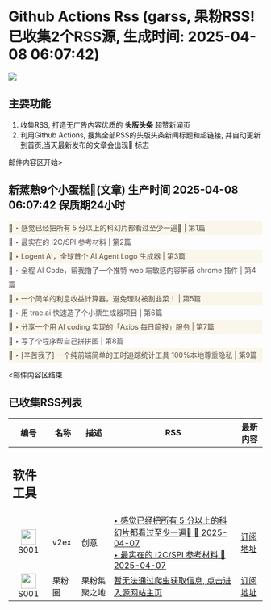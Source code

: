 # Github Actions Rss (garss, 果粉RSS! 已收集2个RSS源, 生成时间: 2025-04-08 06:07:42)

![](https://cdn.jsdelivr.net/gh/xinkeji/garss/_media/ga-rss.png)



## 主要功能
1. 收集RSS, 打造无广告内容优质的 **头版头条** 超赞新闻页
2. 利用Github Actions, 搜集全部RSS的头版头条新闻标题和超链接, 并自动更新到首页,当天最新发布的文章会出现🌈 标志

邮件内容区开始>
<h2>新蒸熟9个小蛋糕🍰(文章) 生产时间 2025-04-08 06:07:42 保质期24小时</h2>

<div style='line-height:3;background-color:#FAF6EA;' ><a href='https://www.v2ex.com/t/1123806#reply23' style="line-height:2;text-decoration:none;display:block;color:#584D49;">🌈 ‣ 感觉已经把所有 5 分以上的科幻片都看过至少一遍🤣 | 第1篇</a></div><div style='line-height:3;' ><a href='https://www.v2ex.com/t/1123726#reply0' style="line-height:2;text-decoration:none;display:block;color:#584D49;">🌈 ‣ 最实在的 I2C/SPI 参考材料 | 第2篇</a></div><div style='line-height:3;background-color:#FAF6EA;' ><a href='https://www.v2ex.com/t/1123747#reply5' style="line-height:2;text-decoration:none;display:block;color:#584D49;">🌈 ‣ Logent AI，全球首个 AI Agent Logo 生成器 | 第3篇</a></div><div style='line-height:3;' ><a href='https://www.v2ex.com/t/1123724#reply6' style="line-height:2;text-decoration:none;display:block;color:#584D49;">🌈 ‣ 全程 AI Code，帮我撸了一个推特 web 端敏感内容屏蔽 chrome 插件 | 第4篇</a></div><div style='line-height:3;background-color:#FAF6EA;' ><a href='https://www.v2ex.com/t/1123772#reply11' style="line-height:2;text-decoration:none;display:block;color:#584D49;">🌈 ‣ 一个简单的利息收益计算器，避免理财被割韭菜！ | 第5篇</a></div><div style='line-height:3;' ><a href='https://www.v2ex.com/t/1123713#reply20' style="line-height:2;text-decoration:none;display:block;color:#584D49;">🌈 ‣ 用 trae.ai 快速造了个小票生成器项目 | 第6篇</a></div><div style='line-height:3;background-color:#FAF6EA;' ><a href='https://www.v2ex.com/t/1123768#reply2' style="line-height:2;text-decoration:none;display:block;color:#584D49;">🌈 ‣ 分享一个用 AI coding 实现的「Axios 每日简报」服务 | 第7篇</a></div><div style='line-height:3;' ><a href='https://www.v2ex.com/t/1123605#reply9' style="line-height:2;text-decoration:none;display:block;color:#584D49;">🌈 ‣ 写了个程序帮自己拼拼图 | 第8篇</a></div><div style='line-height:3;background-color:#FAF6EA;' ><a href='https://www.v2ex.com/t/1123696#reply0' style="line-height:2;text-decoration:none;display:block;color:#584D49;">🌈 ‣ [辛苦我了] 一个纯前端简单的工时追踪统计工具 100%本地尊重隐私 | 第9篇</a></div>

<邮件内容区结束

## 已收集RSS列表

| 编号 | 名称 | 描述 | RSS | 最新内容 |
| --- | --- | --- | --- | --- |
| <h2 id="软件工具">软件工具</h2> |  |   |  |  |
| <div id="S001" style="text-align: center;"><img src="https://cdn.jsdelivr.net/gh/zhaoolee/garss/_media/favicon/S001.png" width="30px" style="width:30px;height: auto;"/><br><span>S001</span></div> | v2ex | 创意 | [‣ 感觉已经把所有 5 分以上的科幻片都看过至少一遍🤣 🌈 2025-04-07](https://www.v2ex.com/t/1123806#reply23)<br/>[‣ 最实在的 I2C/SPI 参考材料 🌈 2025-04-07](https://www.v2ex.com/t/1123726#reply0) | [订阅地址](https://www.v2ex.com/feed/tab/creative.xml) |
| <div id="S001" style="text-align: center;"><img src="https://cdn.jsdelivr.net/gh/zhaoolee/garss/_media/favicon/S001.png" width="30px" style="width:30px;height: auto;"/><br><span>S001</span></div> | 果粉圈 | 果粉集聚之地 | [暂无法通过爬虫获取信息, 点击进入源网站主页](https://g0f.cn) | [订阅地址](https://g0f.cn/rss.xml) |



